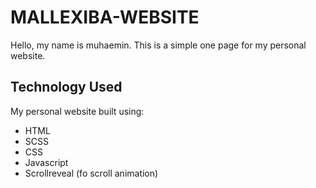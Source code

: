 # MALLEXIBA-WEBSITE

Hello, my name is muhaemin. This is a simple one page for my personal website.

## Technology Used

My personal website built using:

- HTML
- SCSS
- CSS
- Javascript
- Scrollreveal (fo scroll animation)
